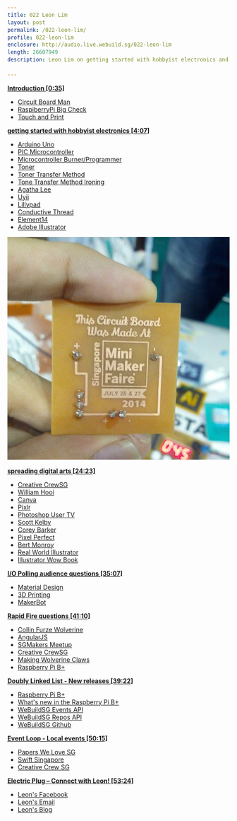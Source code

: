 ```yaml
---
title: 022 Leon Lim
layout: post
permalink: /022-leon-lim/
profile: 022-leon-lim
enclosure: http://audio.live.webuild.sg/022-leon-lim
length: 26607949
description: Leon Lim on getting started with hobbyist electronics and spreading digital arts in the community.

---
```


**[Introduction [0:35]](#t=0:35)**

- [Circuit Board Man](http://www.ba0sh1.com/singapore-mini-maker-faire-2014-visitor-maker/)
- [RaspiberryPi Big Check](https://www.facebook.com/photo.php?fbid=10203106707453070&set=gm.1410141059239575&type=1&theater)
- [Touch and Print](http://www.touch-print.com.sg/)

**[getting started with hobbyist electronics [4:07]](#t=4:07)**

- [Arduino Uno](http://arduino.cc/en/Main/arduinoBoardUno)
- [PIC Microcontroller](http://www.microchip.com/pagehandler/en-us/products/picmicrocontrollers)
- [Microcontroller Burner/Programmer](http://www.microchip.com/Developmenttools/ProductDetails.aspx?PartNO=DV007004)
- [Toner](http://en.wikipedia.org/wiki/Toner)
- [Toner Transfer Method](http://makezine.com/projects/pcb-etching-using-toner-transfer-method/)
- [Tone Transfer Method Ironing](http://www.youtube.com/watch?v=GSxRE0k2D4w)
- [Agatha Lee](http://www.greenissuessingapore.blogspot.com)
- [Uyii](http://uyii.com.sg/)
- [Lillypad](http://arduino.cc/en/Main/arduinoBoardLilyPad)
- [Conductive Thread](https://www.sparkfun.com/products/10867)
- [Element14](http://element14.com/)
- [Adobe Illustrator](http://www.adobe.com/sea/products/illustrator.html)

![Leon's Circuit](../img/misc-022-leon-circuit.jpg "Leon's Circuit")


**[spreading digital arts [24:23]](#t=24:23)**

- [Creative CrewSG](https://www.facebook.com/CreativeCrewSG)
- [William Hooi](http://live.webuild.sg/021-william-hooi/)
- [Canva](https://www.canva.com/)
- [Pixlr](http://pixlr.com/)
- [Photoshop User TV](http://kelbytv.com/photoshopusertv/)
- [Scott Kelby](http://scottkelby.com/)
- [Corey Barker](http://coreybarker.squarespace.com/)
- [Pixel Perfect](http://revision3.com/pixelperfect/)
- [Bert Monroy](http://www.bertmonroy.com/)
- [Real World Illustrator](http://rwillustrator.blogspot.sg/p/books.html)
- [Illustrator Wow Book](http://www.peachpit.com/store/adobe-illustrator-cs6-wow-book-9780321841766)

**[I/O Polling audience questions [35:07]](#t=35:07)**

- [Material Design](http://www.google.com/design/spec/material-design/introduction.html)
- [3D Printing](http://en.wikipedia.org/wiki/3D_printing)
- [MakerBot](http://www.makerbot.com/)

**[Rapid Fire questions [41:10]](#t=41:10)**

- [Collin Furze Wolverine](http://www.youtube.com/watch?v=sdcGek-NoFQ)
- [AngularJS](https://angularjs.org/)
- [SGMakers Meetup](https://www.facebook.com/sgmakers)
- [Creative CrewSG](https://www.facebook.com/CreativeCrewSG)
- [Making Wolverine Claws](http://www.youtube.com/watch?v=fVBCFGebqTg)
- [Raspberry Pi B+](http://www.raspberrypi.org/product/model-b-plus/)


**[Doubly Linked List -  New releases [39:22]](#t=39:22)**

- [Raspberry Pi B+](http://www.raspberrypi.org/product/model-b-plus/)
- [What's new in the Raspberry Pi B+](https://learn.adafruit.com/introducing-the-raspberry-pi-model-b-plus-plus-differences-vs-model-b)
- [WeBuildSG Events API](http://webuild.sg/api/events)
- [WeBuildSG Repos API](http://webuild.sg/api/repos)
- [WeBuildSG Github](https://github.com/webuildsg/webuild)

**[Event Loop - Local events [50:15]](#t=50:15)**

- [Papers We Love SG](https://www.facebook.com/events/575951922515525/)
- [Swift Singapore](http://www.meetup.com/Swift-Singapore/events/187134762/)
- [Creative Crew SG](https://www.eventbrite.sg/e/creative-crew-talks-august-meeting-2014-tickets-12458677239?ref=enivtefor001&invite=NjM5MjY0My9ub3R0aGV0dXBAZ21haWwuY29tLzA%3D)

**[Electric Plug  – Connect with Leon! [53:24]](#t=53:24)**

- [Leon's Facebook](https://www.facebook.com/gylim78)
- <a href="gylim78@gmail.com">Leon's Email<a/>
- [Leon's Blog](http://gylim78.blogspot.sg)
